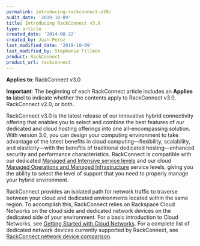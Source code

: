 ```yaml
---
permalink: introducing-rackconnect-v30/
audit_date: '2019-10-09'
title: Introducing RackConnect v3.0
type: article
created_date: '2014-08-22'
created_by: Juan Perez
last_modified_date: '2019-10-09'
last_modified_by: Stephanie Fillmon
product: RackConnect
product_url: rackconnect
---
```


**Applies to**: RackConnect v3.0

**Important**: The beginning of each RackConnect article includes an
**Applies to** label to indicate whether the contents apply to
RackConnect v3.0, RackConnect v2.0, or both.

RackConnect v3.0 is the latest release of our
innovative hybrid connectivity offering that enables you to select and
combine the best features of our dedicated and cloud hosting offerings
into one all-encompassing solution. With version 3.0, you can design
your computing environment to take advantage of the latest benefits in
cloud computing&mdash;flexibility, scalability, and elasticity&mdash;with the
benefits of traditional dedicated hosting&mdash;enhanced security and
performance characteristics. RackConnect is compatible with our
dedicated [Managed and Intensive service
levels](http://www.rackspace.com/dedicated-servers/service-levels/) and
our cloud [Managed Operations and Managed
Infrastructure](http://www.rackspace.com/cloud/compare-service-levels) service levels,
giving you the ability to select the level of support that you need to properly manage your hybrid environment.

RackConnect provides an isolated path for network traffic to traverse
between your cloud and dedicated environments located within the same
region. To accomplish this, RackConnect relies on Rackspace Cloud
Networks on the cloud side and dedicated network devices on the
dedicated side of your environment. For a basic introduction to Cloud
Networks, see [Getting Started with Cloud
Networks](/how-to/cloud-networks).
For a complete list of dedicated network devices currently supported by
RackConnect, see [RackConnect network device comparison](/how-to/rackconnect-network-device-comparison).
